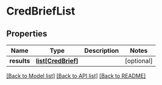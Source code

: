 # CredBriefList

## Properties
Name | Type | Description | Notes
------------ | ------------- | ------------- | -------------
**results** | [**list[CredBrief]**](CredBrief.md) |  | [optional] 

[[Back to Model list]](../README.md#documentation-for-models) [[Back to API list]](../README.md#documentation-for-api-endpoints) [[Back to README]](../README.md)


